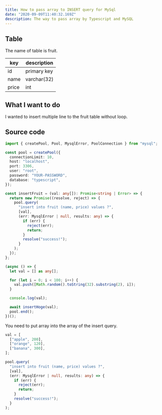 ```yaml
---
title: How to pass array to INSERT query for MySql
date: "2020-09-09T11:40:32.169Z"
description: The way to pass array by Typescript and MySQL
---
```


## Table

The name of table is fruit.

| key   | description |
| ----- | ----------- |
| id    | primary key |
| name  | varchar(32) |
| price | int         |

## What I want to do

I wanted to insert multiple line to the fruit table without loop.

## Source code

```js:title=index.ts
import { createPool, Pool, MysqlError, PoolConnection } from "mysql";

const pool = createPool({
  connectionLimit: 10,
  host: "localhost",
  port: 3306,
  user: "root",
  password: "YOUR-PASSWORD",
  database: "typescript",
});

const insertFruit = (val: any[]): Promise<string | Error> => {
  return new Promise((resolve, reject) => {
    pool.query(
      "insert into fruit (name, price) values ?",
      [val],
      (err: MysqlError | null, results: any) => {
        if (err) {
          reject(err);
          return;
        }
        resolve("success!");
      }
    );
  });
};

(async () => {
  let val = [] as any[];

  for (let i = 0; i < 100; i++) {
    val.push([Math.random().toString(32).substring(2), i]);
  }

  console.log(val);

  await insertHoge(val);
  pool.end();
})();

```

You need to put array into the array of the insert query.

```js:title=index.ts
val = [
  ["apple", 200],
  ["orange", 120],
  ["banana", 300],
];

pool.query(
  "insert into fruit (name, price) values ?",
  [val],
  (err: MysqlError | null, results: any) => {
    if (err) {
      reject(err);
      return;
    }
    resolve("success!");
  }
);
```
